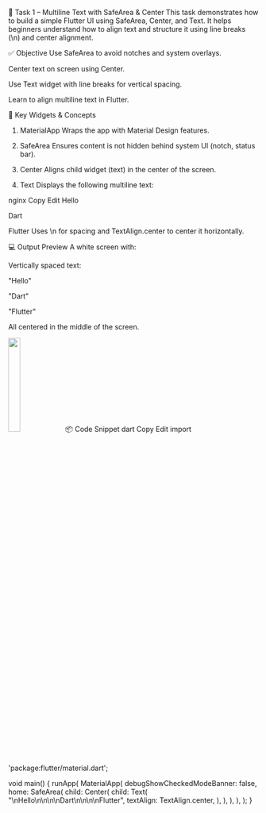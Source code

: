 🧪 Task 1 – Multiline Text with SafeArea & Center
This task demonstrates how to build a simple Flutter UI using SafeArea, Center, and Text. It helps beginners understand how to align text and structure it using line breaks (\n) and center alignment.

✅ Objective
Use SafeArea to avoid notches and system overlays.

Center text on screen using Center.

Use Text widget with line breaks for vertical spacing.

Learn to align multiline text in Flutter.

🧠 Key Widgets & Concepts
1. MaterialApp
Wraps the app with Material Design features.

2. SafeArea
Ensures content is not hidden behind system UI (notch, status bar).

3. Center
Aligns child widget (text) in the center of the screen.

4. Text
Displays the following multiline text:

nginx
Copy
Edit
Hello



Dart



Flutter
Uses \n for spacing and TextAlign.center to center it horizontally.

💻 Output Preview
A white screen with:

Vertically spaced text:

"Hello"

"Dart"

"Flutter"

All centered in the middle of the screen.

<img src="https://github.com/user-attachments/assets/[your_image_id]" width="22%">
📦 Code Snippet
dart
Copy
Edit
import 'package:flutter/material.dart';

void main() {
  runApp(
    MaterialApp(
      debugShowCheckedModeBanner: false,
      home: SafeArea(
        child: Center(
          child: Text(
            "\nHello\n\n\n\nDart\n\n\n\nFlutter",
            textAlign: TextAlign.center,
          ),
        ),
      ),
    ),
  );
}
